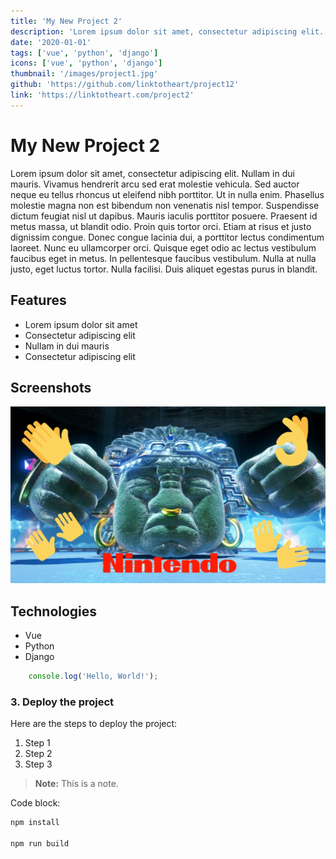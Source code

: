 ```yaml
---
title: 'My New Project 2'
description: 'Lorem ipsum dolor sit amet, consectetur adipiscing elit.'
date: '2020-01-01'
tags: ['vue', 'python', 'django']
icons: ['vue', 'python', 'django']
thumbnail: '/images/project1.jpg'
github: 'https://github.com/linktotheart/project12'
link: 'https://linktotheart.com/project2'
---
```


# My New Project 2

Lorem ipsum dolor sit amet, consectetur adipiscing elit. Nullam in dui mauris. Vivamus hendrerit arcu sed erat molestie vehicula. Sed auctor neque eu tellus rhoncus ut eleifend nibh porttitor. Ut in nulla enim. Phasellus molestie magna non est bibendum non venenatis nisl tempor. Suspendisse dictum feugiat nisl ut dapibus. Mauris iaculis porttitor posuere. Praesent id metus massa, ut blandit odio. Proin quis tortor orci. Etiam at risus et justo dignissim congue. Donec congue lacinia dui, a porttitor lectus condimentum laoreet. Nunc eu ullamcorper orci. Quisque eget odio ac lectus vestibulum faucibus eget in metus. In pellentesque faucibus vestibulum. Nulla at nulla justo, eget luctus tortor. Nulla facilisi. Duis aliquet egestas purus in blandit.


## Features

- Lorem ipsum dolor sit amet
- Consectetur adipiscing elit
- Nullam in dui mauris
- Consectetur adipiscing elit

## Screenshots

![Screenshot 1](/images/project1.jpg)

## Technologies

- Vue
- Python
- Django

```js
	console.log('Hello, World!');
```

### 3. Deploy the project

Here are the steps to deploy the project:

1. Step 1
2. Step 2
3. Step 3

> **Note:** This is a note.

Code block:

```bash
npm install

npm run build
```
